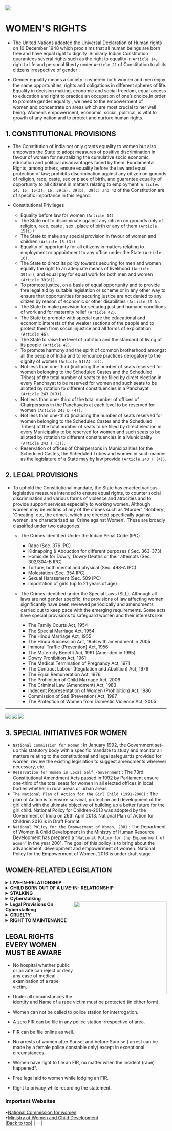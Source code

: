 
<img src = "https://static1.squarespace.com/static/5cf69f015171fc0001b39d4b/t/5d17a1b4e5cab800012e7966/1606157140192/?format=1000w" id="top">

# WOMEN'S RIGHTS 
- The United Nations adopted the Universal Declaration of Human rights on 10 December 1948 which proclaims that all human beings are born free and have equal right to dignity .Similarly Indian Constitution guarantees several rights such as the right to equality in `Article 14`, right to life and personal liberty under `Article 21` of Constitution to all its citizens irrespective of gender .

- Gender equality means a society in wherein both women and men enjoy the same opportunities, rights and obligations in different spheres of life. Equality in decision making, economic and social freedom, equal access to education and right to practice an occupation of one’s choice.In order to promote gender equality , we need to the empowerment of women,and concentrate on areas which are most crucial to her well being. Women’s empowerment, economic, social, political, is vital to growth of any nation and to protect and nurture human rights.

## 1. CONSTITUTIONAL PROVISIONS
- The Constitution of India not only grants equality to women but also empowers the State to adopt measures
of positive discrimination in favour of women for neutralizing the cumulative socio economic, education and
political disadvantages faced by them. Fundamental Rights, among others, ensure equality before the law
and equal protection of law; prohibits discrimination against any citizen on grounds of religion, race, caste,
sex or place of birth, and guarantee equality of opportunity to all citizens in matters relating to employment.
`Articles 14, 15, 15(3), 16, 39(a), 39(b), 39(c) and 42` of the Constitution are of specific importance in this
regard.

- Constitutional Privileges
   - Equality before law for women `(Article 14)`
   -  The State not to  discriminate  against any citizen  on grounds only  of religion, race, caste , sex , place of birth or  any  of them   `(Article 15(i))`
   -  The State to make any special provision in favour of women and children `(Article 15 (3))`
   -  Equality of opportunity for all citizens in matters relating to employment or appointment to any office
under the State `(Article 16)`.
   -  The State to direct its policy towards securing for men and women equally the right to an adequate
means of livelihood `(Article 39(a))`; and equal pay for equal work for both men and women `(Article 39(d))`.
   -  To promote justice, on a basis of equal opportunity and to provide free legal aid by suitable legislation
or scheme or in any other way to ensure that opportunities for securing justice are not denied to any
citizen by reason of economic or other disabilities `(Article 39 A)`.
   -  The State to make provision for securing just and humane conditions of work and for maternity relief `(Article 42)`.
   -  The State to promote with special care the educational and economic interests of the weaker sections
of the people and to protect them from social injustice and all forms of exploitation `(Article 46)`.
   -  The State to raise the level of nutrition and the standard of living of its people `(Article 47)`.
   -  To promote harmony and the spirit of common brotherhood amongst all the people of India and to
renounce practices derogatory to the dignity of women `(Article 51(A) (e))`.
   -  Not less than one-third (including the number of seats reserved for women belonging to the Scheduled
Castes and the Scheduled Tribes) of the total number of seats to be filled by direct election in every
Panchayat to be reserved for women and such seats to be allotted by rotation to different
constituencies in a Panchayat `(Article 243 D(3))`.
   -  Not less than one- third of the total number of offices of Chairpersons in the Panchayats at each level
to be reserved for women `(Article 243 D (4))`.
   -  Not less than one-third (including the number of seats reserved for women belonging to the Scheduled
Castes and the Scheduled Tribes) of the total number of seats to be filled by direct election in every
Municipality to be reserved for women and such seats to be allotted by rotation to different
constituencies in a Municipality `(Article 243 T (3))`.
   -  Reservation of offices of Chairpersons in Municipalities for the Scheduled Castes, the Scheduled Tribes
and women in such manner as the legislature of a State may by law provide `(Article 243 T (4))`.

## 2. LEGAL PROVISIONS
 - To uphold the Constitutional mandate, the State has enacted various legislative measures intended
to ensure equal rights, to counter social discrimination and various forms of violence and atrocities and to
provide support services especially to working women. Although women may be victims of any of the crimes
such as 'Murder', 'Robbery', 'Cheating' etc, the crimes, which are directed specifically against women, are
characterized as 'Crime against Women'. These are broadly classified under two categories.

   - The Crimes Identified Under the Indian Penal Code (IPC)
        - Rape (Sec. 376 IPC)
        - Kidnapping & Abduction for different purposes ( Sec. 363-373)
        - Homicide for Dowry, Dowry Deaths or their attempts (Sec. 302/304-B IPC)
        - Torture, both mental and physical (Sec. 498-A IPC)
        - Molestation (Sec. 354 IPC)
        - Sexual Harassment (Sec. 509 IPC)
        - Importation of girls (up to 21 years of age)

  
      
   -  The Crimes identified under the Special Laws (SLL),
   Although all laws are not gender specific, the provisions of law affecting women significantly have
been reviewed periodically and amendments carried out to keep pace with the emerging requirements.
Some acts have special provisions to safeguard women and their interests like

        - The Family Courts Act, 1954
        - The Special Marriage Act, 1954
        - The Hindu Marriage Act, 1955
        - The Hindu Succession Act, 1956 with amendment in 2005
        - Immoral Traffic (Prevention) Act, 1956
        - The Maternity Benefit Act, 1961 (Amended in 1995)
        -  Dowry Prohibition Act, 1961
        - The Medical Termination of Pregnancy Act, 1971
        - The Contract Labour (Regulation and Abolition) Act, 1976
        - The Equal Remuneration Act, 1976
        - The Prohibition of Child Marriage Act, 2006
        - The Criminal Law (Amendment) Act, 1983
        - Indecent Representation of Women (Prohibition) Act, 1986
        -  Commission of Sati (Prevention) Act, 1987
        - The Protection of Women from Domestic Violence Act, 2005
  ---
  <p>      
  <img src = "https://encrypted-tbn0.gstatic.com/images?q=tbn:ANd9GcSvvLel_lsdU8ZpN7yk6a3FK3_wSNBZCPDkCw&usqp=CAU" >  
  <img src = "https://encrypted-tbn0.gstatic.com/images?q=tbn:ANd9GcTgIY2uZjiNf1-_YFNPMhIzlJ3UawKZbNSm7w&usqp=CAU">
   
  <img src = "https://encrypted-tbn0.gstatic.com/images?q=tbn:ANd9GcRrF4rJGfifMWFUECg4LUhCGQ0hHJm5RFh1qA&usqp=CAU">
  </p> 
  
 
## 3. SPECIAL INITIATIVES FOR WOMEN 
 - `National Commission for Women` : In January 1992, the Government set-up this statutory body with a
specific mandate to study and monitor all matters relating to the constitutional and legal safeguards
provided for women, review the existing legislation to suggest amendments wherever necessary, etc.
- `Reservation for Women in Local Self -Government` : The 73rd Constitutional Amendment Acts passed in
1992 by Parliament ensure one-third of the total seats for women in all elected offices in local bodies
whether in rural areas or urban areas
- `The National Plan of Action for the Girl Child (1991-2000)` : The plan of Action is to ensure survival,
protection and development of the girl child with the ultimate objective of building up a better future
for the girl child. National Policy for Children-2013 was adopted by the Government of India on 26th
April 2013. National Plan of Action for Children 2016 is in Draft Format
- `National Policy for the Empowerment of Women, 2001` : The Department of Women & Child
Development in the Ministry of Human Resource Development has prepared a `“National Policy for the
Empowerment of Women”` in the year 2001. The goal of this policy is to bring about the advancement,
development and empowerment of women. National Policy for the Empowerment of Women, 2016 is
under draft stage
## WOMEN-RELATED LEGISLATION
<details>
<summary><b>LIVE-IN-RELATIONSHIP</b></summary>
Live-in-relationship is not recognized by the Hindu Marriage Act, 1955 or any other statutory law but it is not illegal in the eye of law. Status of a wife -where a man and a woman live together as husband and wife for a long term, the law will presume that they were legally married unless proved contrary.--- held by Supreme court In the case of Tulsa v. Durghatiya, Badri Prasad v. Dy. Director of Consolidation In Varsha Kapoor v. UOI & Ors., the Delhi High Court has held that female living in a relationship in the nature of marriage has right to file complaint not only against husband or male partner, but also against his relatives. A live- in –partner has right to maintenance Under <b>section 125 of Cr.P.C.</b>
 </details>
 
 <details>
<summary><b>CHILD BORN OUT OF A LIVE-IN- RELATIONSHIP </b></summary>
<ul><li>Child born out of Live-in relationship will consider to be a legitimate child.</li></ul>
<ul><li>Child born out of a live-in relationship may be allowed to succeed inheritance in the property of the parents—held by Supreme court in the case of Bharata Matha & Ors. v. R. Vijaya Renganathan & Ors.</li></ul>
<ul><li>In the case of child born out of live-in relation, mother consider to be first natural guardian for the purpose of custody.</li></ul>
</details>

<details>
<summary><b>STALKING </b></summary>
<ul><li>Stalking Punishable under <b>section 354 D of IPC (Amendment) Act 2013.</b></ul></li>
<ul><li>To follow a woman and contact, or attempt to contact such woman to foster personal interaction repeatedly despite a clear indication of disinterest by such woman; or monitor the use by a woman of the internet, email or any other form of electronic communication. There are exceptions to this section which include such act being in course of preventing or detecting a crime authorized by State or in compliance of certain law or was reasonable and justified.</ul></li>

</details>

<details>
<summary><b>Cyberstalking </b></summary>
<ul><li>In general term cyber means which is relating to electronic communication networks and virtual reality whereas stalking means to pursue or approach stealthily. So, we can say that cyberstalking means when the internet is used to stalk someone online. When one person continuously tries to approach someone online unwantedly. In this crime, stalkers take the help of e-mails message applications, messages posted to a Web and sometimes even on social media such as Facebook, Instagram any many more. There is no universally accepted definition of cyberstalking. This concept came recently after the emergence of the technological world.<br>

But the term stalking is defined under IPC,1860. Section 354 D provides the defines of the term Cyberstalking  as any man who follows a woman and contact or tries to contact for interaction continuously with disregard of such woman or monitors the women with the use of the internet, email or any other electronic communication shall be the offence of stalking. And it is punishable under the Indian Penal Code.<br>
<img align="right" width="100" height="100" src="https://cdn.wrytin.com/images/wrytup/r/1024/wo-web-1-jv9qw1vb.jpeg">
<ul><li>In 2000, Cyber laws came into existence in India in the form of The Information Technology Act, 2000, but there was no provision regarding cyberstalking in the whole act. The amendment in 2008 inserted the provision relating to cyberstalking. Section 66A under the Information Technology Act, 2008 deals with cyberstalking, and provisions for the protection of victims.</ul></li>
</details>
<img align="right" width="290" height="290" src="https://cdn.wrytin.com/images/wrytup/r/1024/wo-web-1-jv9qw1vb.jpeg">
<details>
<summary><b>Legal Provisions On Cyberstalking</b></summary>
There are several provisions regarding stalking and sexual harassment under the Indian Penal Code,1860.
<br>
<ul><li>Section 354 D of the IPC defines the term â€œstalkingâ€ as any man who follows a woman and contact or tries to contact for interaction continuously with disregard of such woman or monitors the women with the use of the internet, email or any other electronic communication shall be the offence of stalking. And the person who commits this offence shall be punished on first conviction with imprisonment up to three years and also be liable for fine and be punished on a second conviction, with imprisonment up to five years, and shall also be liable to fine.</ul></li>

<ul><li>Section 354A of Indian Penal Code punishes against sexual harassment with three years of imprisonment and/or fine.</ul></li>

<ul><li>Section 354C forbids the offence of Voyeurism. According to this section, the act of capturing the image of a woman engaging in a private act, and/or distributing said image, without her consensus or permission is said to be the offence of Voyeurism. And this section provided three years of imprisonment for the first conviction and seven years of imprisonment on second conviction along with fine.</ul></li>

<ul><li>Furthermore, the victim can file a case of defamation under section 499 of the Indian Penal Code against the offender.</ul></li>

<ul><li>Section 503 of Indian Penal Code punishes for criminal intimidation. Where any threats made to any person with an injury to her reputation, or to cause apprehension to her, or to make her to do /not do an act regarding the course of action. The person doing so be punishable with imprisonment which may extend to two years, and/or fine.</ul></li>

<ul><li>Section 509 of the Indian Penal Code states that if someone is continuously bugging you with insulting spoken abuse because of gender. The section provides that any person who says any word or makes any sound or gesture, to insult the women's modesty shall be punished with one-year imprisonment and/or fine.</ul></li>

<ul><li>The Information Technology Act, 2008 also provides specific provision relating to cyberstalking.</ul></li>

<ul><li>Section 66A of ITAct,2008 provides punishment for sending offensive messages through communication service, etc. If any person sends any information through electronic mail or message which is wholly offensive or threatening in character or which is false in nature that may cause injury or danger by the use of computer or communication devices shall be cyberstalk, and whoever doe so be punished with imprisonment up to three years and fine also.</ul></li>

<ul><li>Section 67 of IT Act,2008 provides punishment for publishing or transmitting obscene materials in electronic form. Any person who does so shall be punished on first conviction with imprisonment of either description up to two-three years and with fine up to five lakh rupees and in the event of a second conviction with imprisonment of either description up to five years and also with fine up to ten lakh rupees.</ul></li>

<ul><li>Section 67A of IT Act,2008 provides punishment for publishing or transmitting of material containing sexually explicit act, etc. in electronic form. Whoever do so shall be punished with imprisonment of either description up to five years and with fine up to ten lakh rupees on first conviction and in the event of second conviction with imprisonment of either description up to seven years and also with fine up to ten lakh rupees.<br>
But this section has an exception if the publication is proved to be correct as being for the public good or which is use bona fide for religious purposes.</ul></li>
</details>
<details>
<summary><b>CRUELTY</b></summary>
  Section 498(A) of IPC prescribes cruelty as a punishable offence,  Hindu Marriage Act, 1955, Sec.13 (1) (ia) deals with the cruelty as a ground for divorce but falls short of specific definition of cruelty,  Physical  Mental  Intentional  Unintentional  Abusive language  Abusive gestures  False allegation  Cruelty by Partner or family members.
 </details>
 <details>
<summary><b>RIGHT TO MAINTENANCE</b></summary>
  OF Hindu wives wife U/S 24,25  Of live-In-Partner and non Hindu U/S125 of Cr.P.C  Children U/S 18 of Adoption and Maintenance Act,1956  18(2): A Hindu wife shall be entitled to live separately from her husband without forfeiting her claim to maintenance( if she don’t want to give divorce)  Guilty of desertion  Willfully neglecting her  Treated her with cruelty  harmful or injurious to live with her husband  Suffering from a virulent form of leprosy  Has any other wife living, or keeps a mistress in the same house  Conversion to another religion,  Justifying her living separately.
  </details>
  
  ## LEGAL RIGHTS EVERY WOMEN MUST BE AWARE
  
<ul><li>No hospital whether public or private can reject or deny any case of medical examination of a rape victim.</ul></li>
<ul><li>Under all circumstances the identity and Name of a rape victim must be protected (in either form).</ul></li>
<ul><li>Women can not be called to police station for interrogation.</ul></li>
<ul><li>A zero FIR can be file in any police station irrespective of area.</ul></li>
<ul><li>FIR can be file online as well.</ul></li>
<ul><li>No arrests of women after Sunset and before Sunrise.( arrest can be made by a female police constable only)  except in exceptional circumstances.</ul></li>
<ul><li>Women have right to file an FIR, no matter when the incident (rape) happened*.</ul></li>
<ul><li>Free legal aid to women while lodging an FIR.</ul></li>
<ul><li>Right to privacy while recording the statement.</ul></li>

### Important Websites
•[National Commission for women](http://ncw.nic.in/)
<br>
•[Ministry of Women and Child Development](https://wcd.nic.in/)
<br>
|[Back to top](#top)|
|---|
